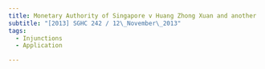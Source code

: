 ```yaml
---
title: Monetary Authority of Singapore v Huang Zhong Xuan and another
subtitle: "[2013] SGHC 242 / 12\_November\_2013"
tags:
  - Injunctions
  - Application

---
```



